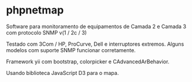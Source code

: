 # phpnetmap

Software para monitoramento de equipamentos de Camada 2 e Camada 3 com protocolo SNMP v(1 / 2c / 3)

Testado com 3Com / HP, ProCurve, Dell e interruptores extremos. Alguns modelos com suporte SNMP funcionar corretamente.

Framework yii com bootstrap, colorpicker e CAdvancedArBehavior.

Usando biblioteca JavaScript D3 para o mapa.